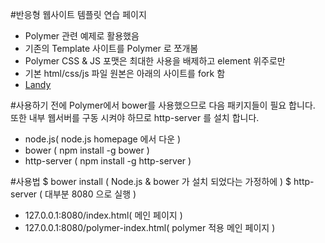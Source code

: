 #반응형 웹사이트 템플릿 연습 페이지
* Polymer 관련 예제로 활용했음
* 기존의 Template 사이트를 Polymer 로 쪼개봄
* Polymer CSS & JS 포맷은 최대한 사용을 배제하고 element 위주로만
* 기본 html/css/js 파일 원본은 아래의 사이트를 fork 함
* [Landy](http://landy.paolotripodi.com)


#사용하기 전에
Polymer에서 bower를 사용했으므로 다음 패키지들이 필요 합니다.
또한 내부 웹서버를 구동 시켜야 하므로 http-server 를 설치 합니다.
* node.js( node.js homepage 에서 다운 )
* bower ( npm install -g bower )
* http-server ( npm install -g http-server )

#사용법
    $ bower install ( Node.js & bower 가 설치 되었다는 가정하에 )
    $ http-server ( 대부분 8080 으로 실행 )

* 127.0.0.1:8080/index.html( 메인 페이지 )
* 127.0.0.1:8080/polymer-index.html( polymer 적용 메인 페이지 )

